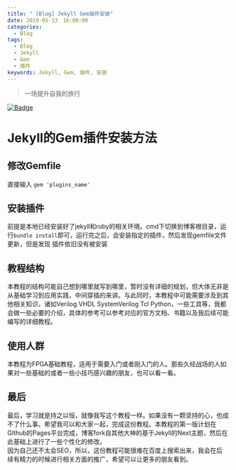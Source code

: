 ```yaml
---
title: " [Blog] Jekyll Gem插件安装"
date: 2019-05-13　16:00:00
categories:
  - Blog
tags:
  - Blog
  - Jekyll
  - Gem
  - 插件
keywords: Jekyll, Gem, 插件, 安装
---
```


> 一场提升自我的旅行

[![Badge](https://img.shields.io/static/v1.svg?label=MyBlog&message=离场悲剧&color=<9cf>)](https://fpga1988.github.io)

# Jekyll的Gem插件安装方法

## 修改Gemfile
直接输入 `gem 'plugins_name'`

## 安装插件
前提是本地已经安装好了jekyll和ruby的相关环境。cmd下切换到博客根目录，运行`bundle install`即可，运行完之后，会安装指定的插件，然后发现gemfile文件更新，但是发现
插件依旧没有被安装


##


## 教程结构
本教程的结构可能自己想到哪里就写到哪里，暂时没有详细的规划，但大体无非是从基础学习到应用实践，中间穿插的来讲。与此同时，本教程中可能需要涉及到其他相关知识，诸如Verilog VHDL SystemVerilog Tcl Python，一些工具等，我都会做一些必要的介绍，具体的参考可以参考对应的官方文档、书籍以及我后续可能编写的详细教程。

## 使用人群
本教程为FPGA基础教程，适用于需要入门或者刚入门的人。那些久经战场的人如果对一些基础的或者一些小技巧感兴趣的朋友，也可以看一看。


## 最后
最后，学习就是持之以恒，就像我写这个教程一样。如果没有一颗坚持的心，也成不了什么事。希望我可以和大家一起，完成这份教程。本教程的第一版计划在Github的Pages平台完成，博客fork自其他大神的基于Jekyll的Next主题，然后在此基础上进行了一些个性化的修改。  
因为自己还不太会SEO，所以，这份教程可能很难在百度上搜索出来，我会在后续有精力的时候进行相关方面的推广，希望可以让更多的朋友看到。
